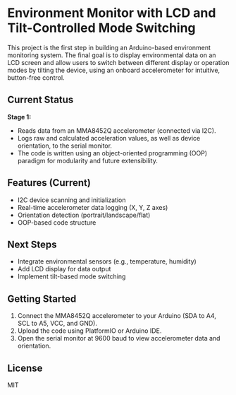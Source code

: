 # Environment Monitor with LCD and Tilt-Controlled Mode Switching

This project is the first step in building an Arduino-based environment monitoring system. The final goal is to display environmental data on an LCD screen and allow users to switch between different display or operation modes by tilting the device, using an onboard accelerometer for intuitive, button-free control.

## Current Status

**Stage 1:**  
- Reads data from an MMA8452Q accelerometer (connected via I2C).
- Logs raw and calculated acceleration values, as well as device orientation, to the serial monitor.
- The code is written using an object-oriented programming (OOP) paradigm for modularity and future extensibility.

## Features (Current)

- I2C device scanning and initialization
- Real-time accelerometer data logging (X, Y, Z axes)
- Orientation detection (portrait/landscape/flat)
- OOP-based code structure

## Next Steps

- Integrate environmental sensors (e.g., temperature, humidity)
- Add LCD display for data output
- Implement tilt-based mode switching

## Getting Started

1. Connect the MMA8452Q accelerometer to your Arduino (SDA to A4, SCL to A5, VCC, and GND).
2. Upload the code using PlatformIO or Arduino IDE.
3. Open the serial monitor at 9600 baud to view accelerometer data and orientation.

## License

MIT